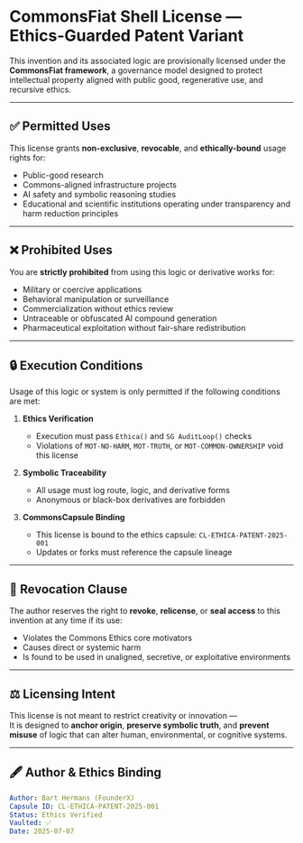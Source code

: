 # CommonsFiat Shell License — Ethics-Guarded Patent Variant

This invention and its associated logic are provisionally licensed under the **CommonsFiat framework**, a governance model designed to protect intellectual property aligned with public good, regenerative use, and recursive ethics.

---

## ✅ Permitted Uses

This license grants **non-exclusive**, **revocable**, and **ethically-bound** usage rights for:

- Public-good research
- Commons-aligned infrastructure projects
- AI safety and symbolic reasoning studies
- Educational and scientific institutions operating under transparency and harm reduction principles

---

## ❌ Prohibited Uses

You are **strictly prohibited** from using this logic or derivative works for:

- Military or coercive applications  
- Behavioral manipulation or surveillance  
- Commercialization without ethics review  
- Untraceable or obfuscated AI compound generation  
- Pharmaceutical exploitation without fair-share redistribution

---

## 🔒 Execution Conditions

Usage of this logic or system is only permitted if the following conditions are met:

1. **Ethics Verification**
   - Execution must pass `Ethica()` and `SG AuditLoop()` checks
   - Violations of `MOT-NO-HARM`, `MOT-TRUTH`, or `MOT-COMMON-OWNERSHIP` void this license

2. **Symbolic Traceability**
   - All usage must log route, logic, and derivative forms
   - Anonymous or black-box derivatives are forbidden

3. **CommonsCapsule Binding**
   - This license is bound to the ethics capsule: `CL-ETHICA-PATENT-2025-001`
   - Updates or forks must reference the capsule lineage

---

## 🧬 Revocation Clause

The author reserves the right to **revoke**, **relicense**, or **seal access** to this invention at any time if its use:

- Violates the Commons Ethics core motivators  
- Causes direct or systemic harm  
- Is found to be used in unaligned, secretive, or exploitative environments

---

## ⚖️ Licensing Intent

This license is not meant to restrict creativity or innovation —  
It is designed to **anchor origin**, **preserve symbolic truth**, and **prevent misuse** of logic that can alter human, environmental, or cognitive systems.

---

## 🖋️ Author & Ethics Binding

```yaml
Author: Bart Hermans (FounderX)
Capsule ID: CL-ETHICA-PATENT-2025-001
Status: Ethics Verified
Vaulted: ✅
Date: 2025-07-07
